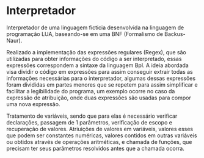 # Interpretador

Interpretador de uma linguagem ficticia desenvolvida na linguagem de programação LUA, baseando-se em uma BNF (Formalismo de Backus-Naur).

Realizado a implementação das expressões regulares (Regex), que são utilizadas para obter informações do código a ser interpretado, essas expressões correspondem a sintaxe da linguagem Bpl. A ideia abordada visa dividir o código em expressões para assim conseguir extrair todas as informações necessárias para o interpretador, algumas dessas expressões foram divididas em partes menores que se repetem para assim simplificar e facilitar a legibilidade do programa, um exemplo ocorre no caso da expressão de atribuição, onde duas expressões são usadas para compor uma nova expressão.


Tratamento de variáveis, sendo que para elas é necessário verificar declarações, passagem de 1 parâmetros, verificação de escopo e recuperação de valores. Atriuições de valores em variáveis, valores esses que podem ser constantes numéricas, valores contidos em outras variáveis ou obtidos através de operações aritméticas, e chamada de funções, que precisam ter seus parâmetros resolvidos antes que a chamada ocorra.

